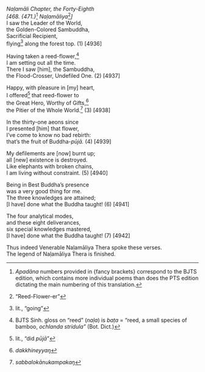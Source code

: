 *Naḷamāli Chapter, the Forty-Eighth*  
*\[468. {471.}*[^1] *Naḷamāliya*[^2]*\]*  
I saw the Leader of the World,  
the Golden-Colored Sambuddha,  
Sacrificial Recipient,  
flying[^3] along the forest top. (1) \[4936\]

Having taken a reed-flower,[^4]  
I am setting out all the time.  
There I saw \[him\], the Sambuddha,  
the Flood-Crosser, Undefiled One. (2) \[4937\]

Happy, with pleasure in \[my\] heart,  
I offered[^5] that reed-flower to  
the Great Hero, Worthy of Gifts,[^6]  
the Pitier of the Whole World.[^7] (3) \[4938\]

In the thirty-one aeons since  
I presented \[him\] that flower,  
I’ve come to know no bad rebirth:  
that’s the fruit of Buddha-*pūjā.* (4) \[4939\]

My defilements are \[now\] burnt up;  
all \[new\] existence is destroyed.  
Like elephants with broken chains,  
I am living without constraint. (5) \[4940\]

Being in Best Buddha’s presence  
was a very good thing for me.  
The three knowledges are attained;  
\[I have\] done what the Buddha taught! (6) \[4941\]

The four analytical modes,  
and these eight deliverances,  
six special knowledges mastered,  
\[I have\] done what the Buddha taught! (7) \[4942\]

Thus indeed Venerable Naḷamāliya Thera spoke these verses.  
The legend of Naḷamāliya Thera is finished.  
[^1]: *Apadāna* numbers provided in {fancy brackets} correspond to the
    BJTS edition, which contains more individual poems than does the PTS
    edition dictating the main numbering of this translation.  
[^2]: “Reed-Flower-er”  
[^3]: lit., “going”  
[^4]: BJTS Sinh. gloss on “reed” (*naḷa*) is *baṭa* = “reed, a small
    species of bamboo, *ochlanda stridula”* (Bot. Dict.)  
[^5]: lit., “did *pūjā*”  
[^6]: *dakkhineyyaŋ*  
[^7]: *sabbalokānukampakaŋ*
